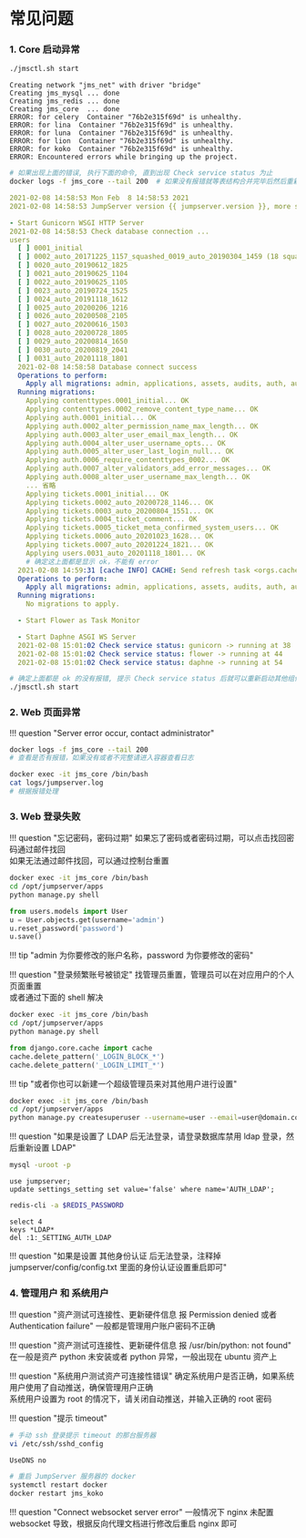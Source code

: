 # 常见问题

### 1. Core 启动异常

```sh
./jmsctl.sh start
```
```vim hl_lines="5-9"
Creating network "jms_net" with driver "bridge"
Creating jms_mysql ... done
Creating jms_redis ... done
Creating jms_core  ... done
ERROR: for celery  Container "76b2e315f69d" is unhealthy.
ERROR: for lina  Container "76b2e315f69d" is unhealthy.
ERROR: for luna  Container "76b2e315f69d" is unhealthy.
ERROR: for lion  Container "76b2e315f69d" is unhealthy.
ERROR: for koko  Container "76b2e315f69d" is unhealthy.
ERROR: Encountered errors while bringing up the project.
```
```sh
# 如果出现上面的错误, 执行下面的命令, 直到出现 Check service status 为止
docker logs -f jms_core --tail 200  # 如果没有报错就等表结构合并完毕后然后重新 start 即可
```
```yaml
2021-02-08 14:58:53 Mon Feb  8 14:58:53 2021
2021-02-08 14:58:53 JumpServer version {{ jumpserver.version }}, more see https://www.jumpserver.org

- Start Gunicorn WSGI HTTP Server
2021-02-08 14:58:53 Check database connection ...
users
  [ ] 0001_initial
  [ ] 0002_auto_20171225_1157_squashed_0019_auto_20190304_1459 (18 squashed migrations)
  [ ] 0020_auto_20190612_1825
  [ ] 0021_auto_20190625_1104
  [ ] 0022_auto_20190625_1105
  [ ] 0023_auto_20190724_1525
  [ ] 0024_auto_20191118_1612
  [ ] 0025_auto_20200206_1216
  [ ] 0026_auto_20200508_2105
  [ ] 0027_auto_20200616_1503
  [ ] 0028_auto_20200728_1805
  [ ] 0029_auto_20200814_1650
  [ ] 0030_auto_20200819_2041
  [ ] 0031_auto_20201118_1801
  2021-02-08 14:58:58 Database connect success
  Operations to perform:
    Apply all migrations: admin, applications, assets, audits, auth, authentication, captcha, common, contenttypes, django_cas_ng, django_celery_beat, jms_oidc_rp, ops, orgs, perms, sessions, settings, terminal, tickets, users
  Running migrations:
    Applying contenttypes.0001_initial... OK
    Applying contenttypes.0002_remove_content_type_name... OK
    Applying auth.0001_initial... OK
    Applying auth.0002_alter_permission_name_max_length... OK
    Applying auth.0003_alter_user_email_max_length... OK
    Applying auth.0004_alter_user_username_opts... OK
    Applying auth.0005_alter_user_last_login_null... OK
    Applying auth.0006_require_contenttypes_0002... OK
    Applying auth.0007_alter_validators_add_error_messages... OK
    Applying auth.0008_alter_user_username_max_length... OK
    ... 省略
    Applying tickets.0001_initial... OK
    Applying tickets.0002_auto_20200728_1146... OK
    Applying tickets.0003_auto_20200804_1551... OK
    Applying tickets.0004_ticket_comment... OK
    Applying tickets.0005_ticket_meta_confirmed_system_users... OK
    Applying tickets.0006_auto_20201023_1628... OK
    Applying tickets.0007_auto_20201224_1821... OK
    Applying users.0031_auto_20201118_1801... OK
    # 确定这上面都是显示 ok，不能有 error
  2021-02-08 14:59:31 [cache INFO] CACHE: Send refresh task <orgs.caches.OrgResourceStatisticsCache object at 0x7fb9122ce0d0>.('nodes_amount',)
  Operations to perform:
    Apply all migrations: admin, applications, assets, audits, auth, authentication, captcha, common, contenttypes, django_cas_ng, django_celery_beat, jms_oidc_rp, ops, orgs, perms, sessions, settings, terminal, tickets, users
  Running migrations:
    No migrations to apply.

  - Start Flower as Task Monitor

  - Start Daphne ASGI WS Server
  2021-02-08 15:01:02 Check service status: gunicorn -> running at 38
  2021-02-08 15:01:02 Check service status: flower -> running at 44
  2021-02-08 15:01:02 Check service status: daphne -> running at 54
```
```sh
# 确定上面都是 ok 的没有报错, 提示 Check service status 后就可以重新启动其他组件
./jmsctl.sh start
```

### 2. Web 页面异常

!!! question "Server error occur, contact administrator"

```sh
docker logs -f jms_core --tail 200
# 查看是否有报错，如果没有或者不完整请进入容器查看日志
```
```sh
docker exec -it jms_core /bin/bash
cat logs/jumpserver.log
# 根据报错处理
```

### 3. Web 登录失败

!!! question "忘记密码，密码过期"
    如果忘了密码或者密码过期，可以点击找回密码通过邮件找回  
    如果无法通过邮件找回，可以通过控制台重置

```sh
docker exec -it jms_core /bin/bash
cd /opt/jumpserver/apps
python manage.py shell
```
```python
from users.models import User
u = User.objects.get(username='admin')
u.reset_password('password')
u.save()
```

!!! tip "admin 为你要修改的账户名称，password 为你要修改的密码"

!!! question "登录频繁账号被锁定"
    找管理员重置，管理员可以在对应用户的个人页面重置  
    或者通过下面的 shell 解决

```bash
docker exec -it jms_core /bin/bash
cd /opt/jumpserver/apps
python manage.py shell
```
```python
from django.core.cache import cache
cache.delete_pattern('_LOGIN_BLOCK_*')
cache.delete_pattern('_LOGIN_LIMIT_*')
```

!!! tip "或者你也可以新建一个超级管理员来对其他用户进行设置"

```sh
docker exec -it jms_core /bin/bash
cd /opt/jumpserver/apps
python manage.py createsuperuser --username=user --email=user@domain.com
```

!!! question "如果是设置了 LDAP 后无法登录，请登录数据库禁用 ldap 登录，然后重新设置 LDAP"

```sh
mysql -uroot -p
```
```mysql
use jumpserver;
update settings_setting set value='false' where name='AUTH_LDAP';
```
```sh
redis-cli -a $REDIS_PASSWORD
```
```redis
select 4
keys *LDAP*
del :1:_SETTING_AUTH_LDAP
```

!!! question "如果是设置 其他身份认证 后无法登录，注释掉 jumpserver/config/config.txt 里面的身份认证设置重启即可"

### 4. 管理用户 和 系统用户

!!! question "资产测试可连接性、更新硬件信息 报 Permission denied 或者 Authentication failure"
    一般都是管理用户账户密码不正确

!!! question "资产测试可连接性、更新硬件信息 报 /usr/bin/python: not found"
    在一般是资产 python 未安装或者 python 异常，一般出现在 ubuntu 资产上

!!! question "系统用户测试资产可连接性错误"
    确定系统用户是否正确，如果系统用户使用了自动推送，确保管理用户正确  
    系统用户设置为 root 的情况下，请关闭自动推送，并输入正确的 root 密码

!!! question "提示 timeout"

```sh
# 手动 ssh 登录提示 timeout 的那台服务器
vi /etc/ssh/sshd_config
```
```vim
UseDNS no
```
```sh
# 重启 JumpServer 服务器的 docker
systemctl restart docker
docker restart jms_koko
```

!!! question "Connect websocket server error"
    一般情况下 nginx 未配置 websocket 导致，根据反向代理文档进行修改后重启 nginx 即可
